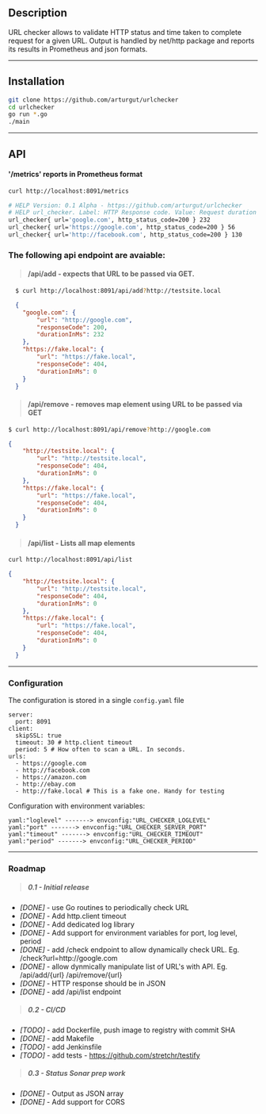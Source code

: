## Description
URL checker allows to validate HTTP status and time taken to complete request for a given URL. Output is handled by net/http package and reports its results in Prometheus and json formats.

---

## Installation 
```bash
git clone https://github.com/arturgut/urlchecker
cd urlchecker
go run *.go
./main
```


---
## API

#### '/metrics' reports in Prometheus format
```bash
curl http://localhost:8091/metrics
```
```bash
# HELP Version: 0.1 Alpha - https://github.com/arturgut/urlchecker
# HELP url_checker. Label: HTTP Response code. Value: Request duration in Ms
url_checker{ url='google.com', http_status_code=200 } 232
url_checker{ url='https://google.com', http_status_code=200 } 56
url_checker{ url='http://facebook.com', http_status_code=200 } 130
```

### The following api endpoint are avaiable: 
> #### /api/add - expects that URL to be passed via GET. 
  ```bash
    $ curl http://localhost:8091/api/add?http://testsite.local
  ```
  ```json
    {
      "google.com": { 
          "url": "http://google.com",
          "responseCode": 200,
          "durationInMs": 232
      },
      "https://fake.local": {
          "url": "https://fake.local",
          "responseCode": 404,
          "durationInMs": 0
      }
    }        

  ```
> #### /api/remove - removes map element using URL to be passed via GET
  ```bash
  $ curl http://localhost:8091/api/remove?http://google.com
  ```
  ```json
  {
      "http://testsite.local": {
          "url": "http://testsite.local",
          "responseCode": 404,
          "durationInMs": 0
      },
      "https://fake.local": {
          "url": "https://fake.local",
          "responseCode": 404,
          "durationInMs": 0
      }
    }        
  ```
> #### /api/list - Lists all map elements 
  
  ```bash
  curl http://localhost:8091/api/list
  ```
  ```json
  {
      "http://testsite.local": {
          "url": "http://testsite.local",
          "responseCode": 404,
          "durationInMs": 0
      },
      "https://fake.local": {
          "url": "https://fake.local",
          "responseCode": 404,
          "durationInMs": 0
      }
    }    
  ```

---

### Configuration 
The configuration is stored in a single `config.yaml` file
```
server: 
  port: 8091
client: 
  skipSSL: true
  timeout: 30 # http.client timeout
  period: 5 # How often to scan a URL. In seconds.
urls:
  - https://google.com
  - http://facebook.com
  - https://amazon.com
  - http://ebay.com
  - http://fake.local # This is a fake one. Handy for testing
```

Configuration with environment variables:
```
yaml:"loglevel" -------> envconfig:"URL_CHECKER_LOGLEVEL"
yaml:"port" -------> envconfig:"URL_CHECKER_SERVER_PORT"
yaml:"timeout" -------> envconfig:"URL_CHECKER_TIMEOUT"
yaml:"period" -------> envconfig:"URL_CHECKER_PERIOD"
```

---

### Roadmap

> ##### 0.1 - Initial release

* *[DONE]* - use Go routines to periodically check URL
* *[DONE]* - Add http.client timeout 
* *[DONE]* - Add dedicated log library
* *[DONE]* - Add support for environment variables for port, log level, period
* *[DONE]* - add /check endpoint to allow dynamically check URL. Eg. /check?url=http:\/\/google.com
* *[DONE]* - allow dynmically manipulate list of URL's with API. Eg. /api/add/{url} /api/remove/{url}
* *[DONE]* - HTTP response should be in JSON 
* *[DONE]* - add /api/list endpoint

> ##### 0.2 - CI/CD 

* *[TODO]* - add Dockerfile, push image to registry with commit SHA
* *[DONE]* - add Makefile
* *[TODO]* - add Jenkinsfile
* *[TODO]* - add tests - https://github.com/stretchr/testify

> ##### 0.3 - Status Sonar prep work
* *[DONE]* - Output as JSON array 
* *[DONE]* - Add support for CORS




